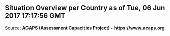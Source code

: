 ## Situation Overview per Country as of Tue, 06 Jun 2017 17:17:56 GMT

Source: **ACAPS (Assessment Capacities Project) - https://www.acaps.org**